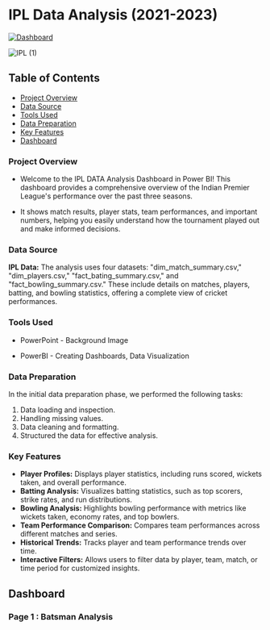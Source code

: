 # IPL Data Analysis (2021-2023)

[![Dashboard](https://img.shields.io/badge/Project-IPL%20Dashboard-8338ec)](https://app.powerbi.com/groups/me/reports/a627e286-ad09-466e-898d-b5f87e019972/f40f2f1288eaf0b22d1c?experience=power-bi)

![IPL (1)](https://github.com/user-attachments/assets/7f7bc9c4-a837-481f-bfad-c36569998ccc)

## Table of Contents
- [Project Overview](#project-overview)
- [Data Source](#data-source)
- [Tools Used](#tools-used)
- [Data Preparation](#data-preparation)
- [Key Features](#key-features)
- [Dashboard](#dashboard)

### Project Overview

- Welcome to the IPL DATA Analysis Dashboard in Power BI!  This dashboard provides a comprehensive overview of the Indian Premier League's performance over the past three seasons.

- It shows match results, player stats, team performances, and important numbers, helping you easily understand how the tournament played out and make informed decisions.

### Data Source
**IPL Data:** The analysis uses four datasets: "dim_match_summary.csv," "dim_players.csv," "fact_bating_summary.csv," and "fact_bowling_summary.csv." These include details on matches, players, batting, and bowling statistics, offering a complete view of cricket performances.

### Tools Used

- PowerPoint - Background Image

- PowerBI - Creating Dashboards, Data Visualization

### Data Preparation

In the initial data preparation phase, we performed the following tasks:
1. Data loading and inspection.
2. Handling missing values.
3. Data cleaning and formatting.
4. Structured the data for effective analysis.

### Key Features

- **Player Profiles:** Displays player statistics, including runs scored, wickets taken, and overall performance.
- **Batting Analysis:** Visualizes batting statistics, such as top scorers, strike rates, and run distributions.
- **Bowling Analysis:** Highlights bowling performance with metrics like wickets taken, economy rates, and top bowlers.
- **Team Performance Comparison:** Compares team performances across different matches and series.
- **Historical Trends:** Tracks player and team performance trends over time.
- **Interactive Filters:** Allows users to filter data by player, team, match, or time period for customized insights.

## Dashboard

### Page 1 : Batsman Analysis
